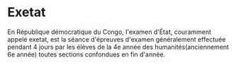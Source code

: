 # Exetat
En République démocratique du Congo, l'examen d'État, couramment appelé exetat, est la séance d'épreuves d'examen généralement effectuée pendant 4 jours par les élèves de la 4e année des humanités(anciennement 6e année) toutes sections confondues en fin d'année.
